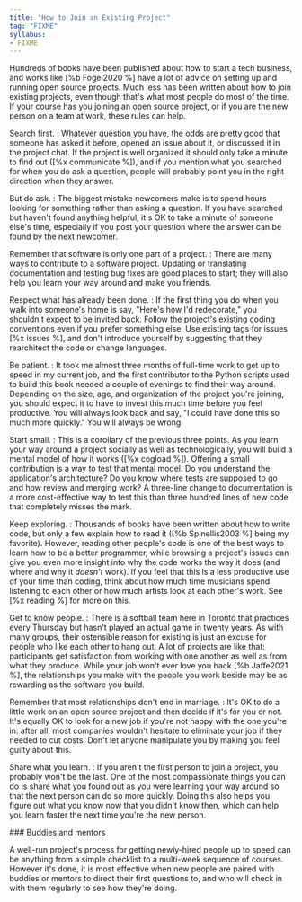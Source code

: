 ```yaml
---
title: "How to Join an Existing Project"
tag: "FIXME"
syllabus:
- FIXME
---
```


Hundreds of books have been published about how to start a tech business,
and works like [%b Fogel2020 %] have a lot of advice
on setting up and running open source projects.
Much less has been written about how to join existing projects,
even though that's what most people do most of the time.
If your course has you joining an open source project,
or if you are the new person on a team at work,
these rules can help.

Search first.
:   Whatever question you have,
    the odds are pretty good that someone has asked it before,
    opened an issue about it,
    or discussed it in the project chat.
    If the project is well organized
    it should only take a minute to find out ([%x communicate %]),
    and if you mention what you searched for when you do ask a question,
    people will probably point you in the right direction when they answer.

But do ask.
:   The biggest mistake newcomers make
    is to spend hours looking for something rather than asking a question.
    If you have searched but haven't found anything helpful,
    it's OK to take a minute of someone else's time,
    especially if you post your question
    where the answer can be found by the next newcomer.

Remember that software is only one part of a project.
:   There are many ways to contribute to a software project.
    Updating or translating documentation and testing bug fixes
    are good places to start;
    they will also help you learn your way around and make you friends.

Respect what has already been done.
:   If the first thing you do when you walk into someone's home is say,
    "Here's how I'd redecorate,"
    you shouldn't expect to be invited back.
    Follow the project's existing coding conventions
    even if you prefer something else.
    Use existing tags for issues [%x issues %],
    and don't introduce yourself
    by suggesting that they rearchitect the code or change languages.

Be patient.
:   It took me almost three months of full-time work
    to get up to speed in my  current job,
    and the first contributor to the Python scripts used to build this book
    needed a couple of evenings to find their way around.
    Depending on the size, age, and organization of the project you're joining,
    you should expect it to have to invest this much time
    before you feel productive.
    You will always look back and say,
    "I could have done this so much more quickly."
    You will always be wrong.

Start small.
:   This is a corollary of the previous three points.
    As you learn your way around a project socially as well as technologically,
    you will build a mental model of how it works ([%x cogload %]).
    Offering a small contribution is a way to test that mental model.
    Do you understand the application's architecture?
    Do you know where tests are supposed to go and how review and merging work?
    A three-line change to documentation is a more cost-effective way to test this
    than three hundred lines of new code that completely misses the mark.

Keep exploring.
:   Thousands of books have been written about how to write code,
    but only a few explain how to read it
    ([%b Spinellis2003 %] being my favorite).
    However,
    reading other people's code is one of the best ways to learn
    how to be a better programmer,
    while browsing a project's issues
    can give you even more insight into why the code works the way it does
    (and where and why it *doesn't* work).
    If you feel that this is a less productive use of your time than coding,
    think about how much time musicians spend
    listening to each other or how much artists look at each other's work.
    See [%x reading %] for more on this.

Get to know people.
:   There is a softball team here in Toronto that practices every Thursday
    but hasn't played an actual game in twenty years.
    As with many groups,
    their ostensible reason for existing
    is just an excuse for people who like each other to hang out.
    A lot of projects are like that:
    participants get satisfaction from working with one another
    as well as from what they produce.
    While your job won't ever love you back [%b Jaffe2021 %],
    the relationships you make with the people you work beside
    may be as rewarding as the software you build.

Remember that most relationships don't end in marriage.
:   It's OK to do a little work on an open source project
    and then decide if it's for you or not.
    It's equally OK to look for a new job if you're not happy with the one you're in:
    after all,
    most companies wouldn't hesitate to eliminate your job if they needed to cut costs.
    Don't let anyone manipulate you by making you feel guilty about this.

Share what you learn.
:   If you aren't the first person to join a project,
    you probably won't be the last.
    One of the most compassionate things you can do
    is share what you found out as you were learning your way around
    so that the next person can do so more quickly.
    Doing this also helps you figure out what you know now
    that you didn't know then,
    which can help you learn faster the next time you're the new person.

<div class="callout"  markdown="1">
### Buddies and mentors

A well-run project's process for getting newly-hired people up to speed
can be anything from a simple checklist
to a multi-week sequence of courses.
However it's done,
it is most effective when new people are paired with buddies or mentors
to direct their first questions to,
and who will check in with them regularly to see how they're doing.
</div>
